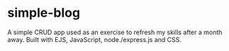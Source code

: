 # simple-blog
A simple CRUD app used as an exercise to refresh my skills after a month away. Built with EJS, JavaScript, node./express.js and CSS.